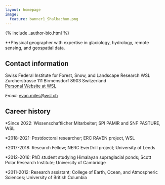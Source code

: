 ```yaml
---
layout: homepage
image:
  feature: banner1_Shalbachum.png
---
```


<footer role="contentinfo">
  <div class="article-author-bottom">
    {% include _author-bio.html %}
  </div>
</footer>


**Physical geographer with expertise in glaciology, hydrology, remote sensing, and geospatial data.

## Contact information

Swiss Federal Institute for Forest, Snow, and Landscape Research WSL
Zurcherstrasse 111
Birmensdorf 8903
Switzerland  
<a href="[http://example.com](https://www.wsl.ch/en/employees/miles.html)">Personal Website at WSL</a>

*Email:* evan.miles@wsl.ch

## Career history

*Since 2022: Wissenschaftlicher Mitarbeiter; SPI PAMIR and SNF PASTURE, WSL

*2018-2021: Postdoctoral researcher; ERC RAVEN project, WSL

*2017-2018: Research Fellow; NERC EverDrill project; University of Leeds

*2012-2016: PhD student studying Himalayan supraglacial ponds; Scott Polar Research Institute; University of Cambridge

*2011-2012: Research assistant; College of Earth, Ocean, and Atmospheric Sciences; University of British Columbia

